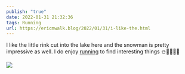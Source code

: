 ```yaml
---
publish: "true"
date: 2022-01-31 21:32:36
tags: Running
url: https://ericmwalk.blog/2022/01/31/i-like-the.html
---
```


I like the little rink cut into the lake here and the snowman is pretty impressive as well. I do enjoy [running](http://www.strava.com/activities/6612624325) to find interesting things ⛄️🏒🏃🏻‍♂️


![](https://ericmwalk.blog/uploads/2022/82de65bc70.jpg)